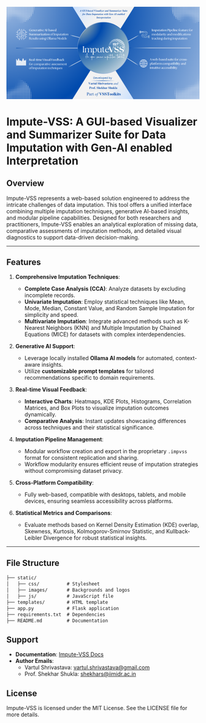 ![Impute-VSS Dashboard](static/images/header.png "Impute-VSS Dashboard")

# Impute-VSS: A GUI-based Visualizer and Summarizer Suite for Data Imputation with Gen-AI enabled Interpretation

## Overview
Impute-VSS represents a web-based solution engineered to address the intricate challenges of data imputation. This tool offers a unified interface combining multiple imputation techniques, generative AI-based insights, and modular pipeline capabilities. Designed for both researchers and practitioners, Impute-VSS enables an analytical exploration of missing data, comparative assessments of imputation methods, and detailed visual diagnostics to support data-driven decision-making.

---

## Features

1. **Comprehensive Imputation Techniques**:
   - **Complete Case Analysis (CCA)**: Analyze datasets by excluding incomplete records.
   - **Univariate Imputation**: Employ statistical techniques like Mean, Mode, Median, Constant Value, and Random Sample Imputation for simplicity and speed.
   - **Multivariate Imputation**: Integrate advanced methods such as K-Nearest Neighbors (KNN) and Multiple Imputation by Chained Equations (MICE) for datasets with complex interdependencies.

2. **Generative AI Support**:
   - Leverage locally installed **Ollama AI models** for automated, context-aware insights.
   - Utilize **customizable prompt templates** for tailored recommendations specific to domain requirements.

3. **Real-time Visual Feedback**:
   - **Interactive Charts**: Heatmaps, KDE Plots, Histograms, Correlation Matrices, and Box Plots to visualize imputation outcomes dynamically.
   - **Comparative Analysis**: Instant updates showcasing differences across techniques and their statistical significance.

4. **Imputation Pipeline Management**:
   - Modular workflow creation and export in the proprietary `.impvss` format for consistent replication and sharing.
   - Workflow modularity ensures efficient reuse of imputation strategies without compromising dataset privacy.

5. **Cross-Platform Compatibility**:
   - Fully web-based, compatible with desktops, tablets, and mobile devices, ensuring seamless accessibility across platforms.

6. **Statistical Metrics and Comparisons**:
   - Evaluate methods based on Kernel Density Estimation (KDE) overlap, Skewness, Kurtosis, Kolmogorov-Smirnov Statistic, and Kullback-Leibler Divergence for robust statistical insights.

---

## File Structure
```
├── static/
│   ├── css/          # Stylesheet
│   ├── images/       # Backgrounds and logos
│   ├── js/           # JavaScript file
├── templates/        # HTML template
├── app.py            # Flask application
├── requirements.txt  # Dependencies
├── README.md         # Documentation
```

## Support
- **Documentation**: [Impute-VSS Docs](https://vartul-shrivastava.github.io/ImputeVSS-documentation-github.io/)
- **Author Emails**: 
  - Vartul Shrivastava: vartul.shrivastava@gmail.com
  - Prof. Shekhar Shukla: shekhars@iimidr.ac.in

## License
Impute-VSS is licensed under the MIT License. See the LICENSE file for more details.